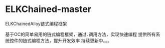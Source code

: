 # ELKChained-master
ELKChainedAlloy链式编程框架

基于OC的简单易用的链式编程框架，通过``` . ```调用方法，实现快速编程
提供所有系统控件的链式编程方法，提升开发效率
持续更新中。。。
